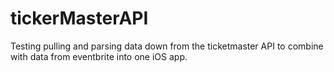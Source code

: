 # tickerMasterAPI

Testing pulling and parsing data down from the ticketmaster API to combine with data from eventbrite into one iOS app.
